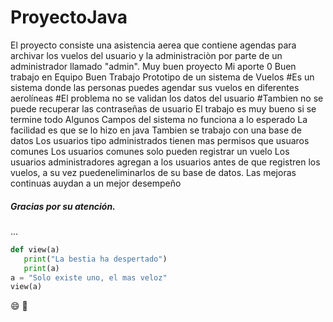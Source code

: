 # ProyectoJava
El proyecto consiste una asistencia aerea que contiene agendas para archivar los vuelos del usuario y la administraciòn por parte de un administrador llamado "admin". 
Muy buen proyecto
Mi aporte 0
Buen trabajo en Equipo
Buen Trabajo 
Prototipo de un sistema de Vuelos 
#Es un sistema donde las personas puedes agendar sus vuelos en diferentes aerolíneas
#El problema no se validan los datos del usuario
#Tambien no se puede recuperar las contraseñas de usuario
El trabajo es muy bueno si se termine todo
Algunos Campos del sistema no funciona a lo esperado
La facilidad es que se lo hizo en java
Tambien se trabajo con una base de datos
Los usuarios tipo administrados tienen mas permisos que usuaros comunes
Los usuarios comunes solo pueden registrar un vuelo
Los usuarios administradores agregan a los usuarios antes de que registren los vuelos, a su vez puedeneliminarlos de su base de datos.
Las mejoras continuas auydan a un mejor desempeño

##### Gracias por su atención.














...
```python
def view(a)
   print("La bestia ha despertado")
   print(a)
a = "Solo existe uno, el mas veloz"
view(a)
```
:smile: :horse:
